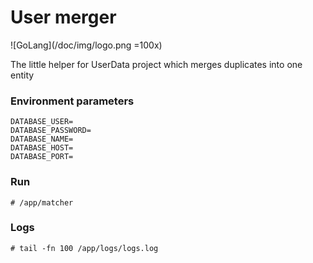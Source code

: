 # User merger
![GoLang](/doc/img/logo.png =100x)

The little helper for UserData project which merges duplicates into one entity

### Environment parameters
```
DATABASE_USER=
DATABASE_PASSWORD=
DATABASE_NAME=
DATABASE_HOST=
DATABASE_PORT=
```

### Run
```
# /app/matcher
```

### Logs
```
# tail -fn 100 /app/logs/logs.log
```